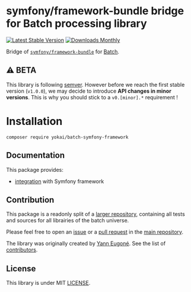 # symfony/framework-bundle bridge for Batch processing library

[![Latest Stable Version](https://img.shields.io/packagist/v/yokai/batch-symfony-framework?style=flat-square)](https://packagist.org/packages/yokai/batch-symfony-framework)
[![Downloads Monthly](https://img.shields.io/packagist/dm/yokai/batch-symfony-framework?style=flat-square)](https://packagist.org/packages/yokai/batch-symfony-framework)

Bridge of [`symfony/framework-bundle`](https://github.com/symfony/framework-bundle) for [Batch](https://github.com/yokai-php/batch).


## :warning: BETA

This library is following [semver](https://semver.org/).
However before we reach the first stable version (`v1.0.0`), we may decide to introduce **API changes in minor versions**.
This is why you should stick to a `v0.[minor].*` requirement !


# Installation

```
composer require yokai/batch-symfony-framework
```


## Documentation

This package provides:

- [integration](docs/getting-started.md) with Symfony framework


## Contribution

This package is a readonly split of a [larger repository](https://github.com/yokai-php/batch-src),
containing all tests and sources for all librairies of the batch universe.

Please feel free to open an [issue](https://github.com/yokai-php/batch-src/issues)
or a [pull request](https://github.com/yokai-php/batch-src/pulls)
in the [main repository](https://github.com/yokai-php/batch-src).

The library was originally created by [Yann Eugoné](https://github.com/yann-eugone).
See the list of [contributors](https://github.com/yokai-php/batch-src/contributors).


## License

This library is under MIT [LICENSE](LICENSE).
